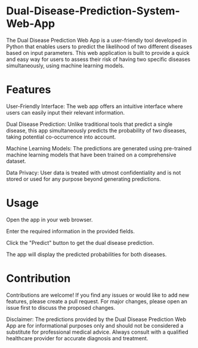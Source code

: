 # Dual-Disease-Prediction-System-Web-App


The Dual Disease Prediction Web App is a user-friendly tool developed in Python that enables users to predict the likelihood of two different diseases based on input parameters. This web application is built to provide a quick and easy way for users to assess their risk of having two specific diseases simultaneously, using machine learning models.

# Features

User-Friendly Interface: The web app offers an intuitive interface where users can easily input their relevant information.

Dual Disease Prediction: Unlike traditional tools that predict a single disease, this app simultaneously predicts the probability of two diseases, taking potential co-occurrence into account.

Machine Learning Models: The predictions are generated using pre-trained machine learning models that have been trained on a comprehensive dataset.

Data Privacy: User data is treated with utmost confidentiality and is not stored or used for any purpose beyond generating predictions.

# Usage

Open the app in your web browser.

Enter the required information in the provided fields.

Click the "Predict" button to get the dual disease prediction.

The app will display the predicted probabilities for both diseases.

# Contribution
Contributions are welcome! If you find any issues or would like to add new features, please create a pull request. For major changes, please open an issue first to discuss the proposed changes.



Disclaimer: The predictions provided by the Dual Disease Prediction Web App are for informational purposes only and should not be considered a substitute for professional medical advice. Always consult with a qualified healthcare provider for accurate diagnosis and treatment.
